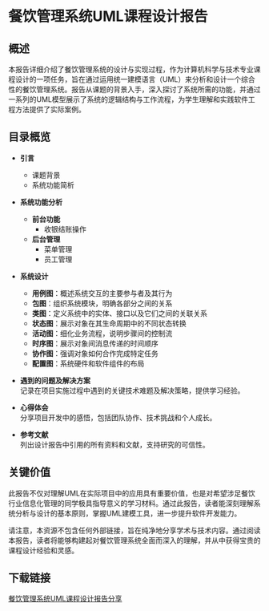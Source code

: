 # 餐饮管理系统UML课程设计报告

## 概述

本报告详细介绍了餐饮管理系统的设计与实现过程，作为计算机科学与技术专业课程设计的一项任务，旨在通过运用统一建模语言（UML）来分析和设计一个综合性的餐饮管理系统。报告从课题的背景入手，深入探讨了系统所需的功能，并通过一系列的UML模型展示了系统的逻辑结构与工作流程，为学生理解和实践软件工程方法提供了实际案例。

## 目录概览

- **引言**  
  - 课题背景  
  - 系统功能简析  

- **系统功能分析**  
  - **前台功能**
    - 收银结账操作  
  - **后台管理**
    - 菜单管理  
    - 员工管理  

- **系统设计**  
  - **用例图**：概述系统交互的主要参与者及其行为  
  - **包图**：组织系统模块，明确各部分之间的关系  
  - **类图**：定义系统中的实体、接口以及它们之间的关联关系  
  - **状态图**：展示对象在其生命周期中的不同状态转换  
  - **活动图**：细化业务流程，说明步骤间的控制流  
  - **时序图**：展示对象间消息传递的时间顺序  
  - **协作图**：强调对象如何合作完成特定任务  
  - **配置图**：系统硬件和软件组件的布局
  
- **遇到的问题及解决方案**  
  记录在项目实施过程中遇到的关键技术难题及解决策略，提供学习经验。

- **心得体会**  
  分享项目开发中的感悟，包括团队协作、技术挑战和个人成长。

- **参考文献**  
  列出设计报告中引用的所有资料和文献，支持研究的可信性。

## 关键价值

此报告不仅对理解UML在实际项目中的应用具有重要价值，也是对希望涉足餐饮行业信息化管理的同学极具指导意义的学习材料。通过此报告，读者能深刻理解系统分析与设计的基本原则，掌握UML建模工具，进一步提升软件开发能力。

请注意，本资源不包含任何外部链接，旨在纯净地分享学术与技术内容。通过阅读本报告，读者将能够构建起对餐饮管理系统全面而深入的理解，并从中获得宝贵的课程设计经验和灵感。

## 下载链接

[餐饮管理系统UML课程设计报告分享](https://pan.quark.cn/s/22b76c8375b0)